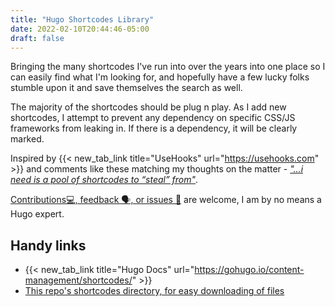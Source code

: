 ```yaml
---
title: "Hugo Shortcodes Library"
date: 2022-02-10T20:44:46-05:00
draft: false
---
```


Bringing the many shortcodes I've run into over the years into one place so I can easily find what I'm looking for, and hopefully have a few lucky folks stumble upon it and save themselves the search as well.

The majority of the shortcodes should be plug n play. As I add new shortcodes, I attempt to prevent any dependency on specific CSS/JS frameworks from leaking in. If there is a dependency, it will be clearly marked.

Inspired by {{< new_tab_link title="UseHooks" url="https://usehooks.com" >}} and comments like these matching my thoughts on the matter - [_"...i need is a pool of shortcodes to “steal” from"_](https://discourse.gohugo.io/t/table-in-markdown/11434/7).

[Contributions💻, feedback 🗣️, or issues 🙊](https://github.com/I-Dont-Remember/hugo-shortcodes) are welcome, I am by no means a Hugo expert.

## Handy links

- {{< new_tab_link title="Hugo Docs" url="https://gohugo.io/content-management/shortcodes/" >}}
- [This repo's shortcodes directory, for easy downloading of files](https://github.com/I-Dont-Remember/hugo-shortcodes/tree/main/layouts/shortcodes)
